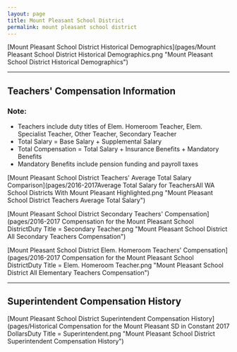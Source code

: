```yaml
---
layout: page
title: Mount Pleasant School District
permalink: mount pleasant school district
---
```



[Mount Pleasant School District Historical Demographics](pages/Mount Pleasant School District Historical Demographics.png "Mount Pleasant School District Historical Demographics")

___

## Teachers' Compensation Information
### Note:
- Teachers include duty titles of Elem. Homeroom Teacher, Elem. Specialist Teacher, Other Teacher, Secondary Teacher
- Total Salary = Base Salary + Supplemental Salary
- Total Compensation = Total Salary + Insurance Benefits + Mandatory Benefits
- Mandatory Benefits include pension funding and payroll taxes

[Mount Pleasant School District Teachers' Average Total Salary Comparison](pages/2016-2017Average Total Salary for TeachersAll WA School Districts With Mount Pleasant Highlighted.png "Mount Pleasant School District Teachers Average Total Salary")

[Mount Pleasant School District Secondary Teachers' Compensation](pages/2016-2017 Compensation for the Mount Pleasant School DistrictDuty Title = Secondary Teacher.png "Mount Pleasant School District All Secondary Teachers Compensation")

[Mount Pleasant School District Elem. Homeroom Teachers' Compensation](pages/2016-2017 Compensation for the Mount Pleasant School DistrictDuty Title = Elem. Homeroom Teacher.png "Mount Pleasant School District All Elementary Teachers Compensation")


___

## Superintendent Compensation History

[Mount Pleasant School District Superintendent Compensation History](pages/Historical Compensation for the Mount Pleasant SD in Constant 2017 DollarsDuty Title = Superintendent.png "Mount Pleasant School District Superintendent Compensation History")

